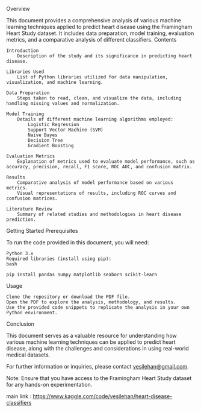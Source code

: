Overview

This document provides a comprehensive analysis of various machine learning techniques applied to predict heart disease using the Framingham Heart Study dataset. It includes data preparation, model training, evaluation metrics, and a comparative analysis of different classifiers.
Contents

    Introduction
        Description of the study and its significance in predicting heart disease.

    Libraries Used
        List of Python libraries utilized for data manipulation, visualization, and machine learning.

    Data Preparation
        Steps taken to read, clean, and visualize the data, including handling missing values and normalization.

    Model Training
        Details of different machine learning algorithms employed:
            Logistic Regression
            Support Vector Machine (SVM)
            Naive Bayes
            Decision Tree
            Gradient Boosting

    Evaluation Metrics
        Explanation of metrics used to evaluate model performance, such as accuracy, precision, recall, F1 score, ROC AUC, and confusion matrix.

    Results
        Comparative analysis of model performance based on various metrics.
        Visual representations of results, including ROC curves and confusion matrices.

    Literature Review
        Summary of related studies and methodologies in heart disease prediction.

Getting Started
Prerequisites

To run the code provided in this document, you will need:

    Python 3.x
    Required libraries (install using pip):
    bash

    pip install pandas numpy matplotlib seaborn scikit-learn

Usage

    Clone the repository or download the PDF file.
    Open the PDF to explore the analysis, methodology, and results.
    Use the provided code snippets to replicate the analysis in your own Python environment.

Conclusion

This document serves as a valuable resource for understanding how various machine learning techniques can be applied to predict heart disease, along with the challenges and considerations in using real-world medical datasets.

For further information or inquiries, please contact vesilehan@gmail.com.

Note: Ensure that you have access to the Framingham Heart Study dataset for any hands-on experimentation.

main link : https://www.kaggle.com/code/vesilehan/heart-disease-classifiers

